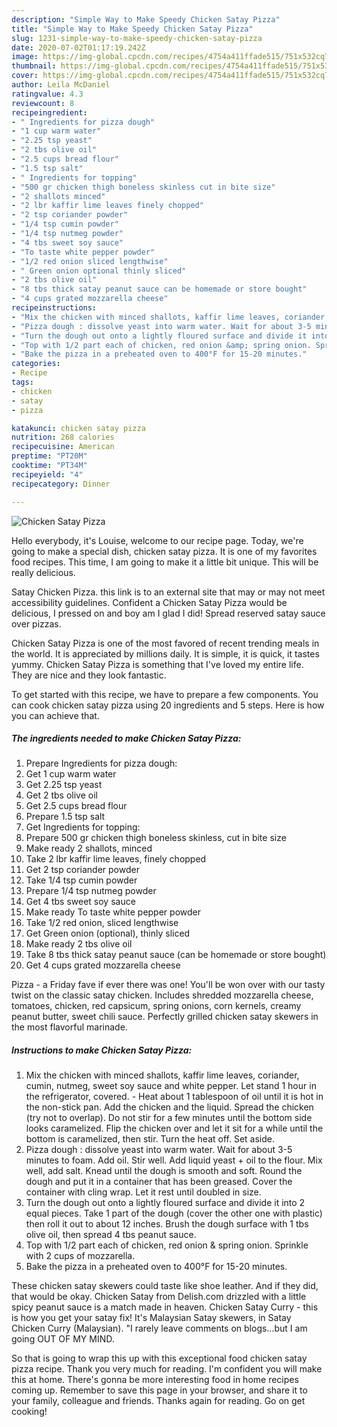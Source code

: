 ```yaml
---
description: "Simple Way to Make Speedy Chicken Satay Pizza"
title: "Simple Way to Make Speedy Chicken Satay Pizza"
slug: 1231-simple-way-to-make-speedy-chicken-satay-pizza
date: 2020-07-02T01:17:19.242Z
image: https://img-global.cpcdn.com/recipes/4754a411ffade515/751x532cq70/chicken-satay-pizza-recipe-main-photo.jpg
thumbnail: https://img-global.cpcdn.com/recipes/4754a411ffade515/751x532cq70/chicken-satay-pizza-recipe-main-photo.jpg
cover: https://img-global.cpcdn.com/recipes/4754a411ffade515/751x532cq70/chicken-satay-pizza-recipe-main-photo.jpg
author: Leila McDaniel
ratingvalue: 4.3
reviewcount: 8
recipeingredient:
- " Ingredients for pizza dough"
- "1 cup warm water"
- "2.25 tsp yeast"
- "2 tbs olive oil"
- "2.5 cups bread flour"
- "1.5 tsp salt"
- " Ingredients for topping"
- "500 gr chicken thigh boneless skinless cut in bite size"
- "2 shallots minced"
- "2 lbr kaffir lime leaves finely chopped"
- "2 tsp coriander powder"
- "1/4 tsp cumin powder"
- "1/4 tsp nutmeg powder"
- "4 tbs sweet soy sauce"
- "To taste white pepper powder"
- "1/2 red onion sliced lengthwise"
- " Green onion optional thinly sliced"
- "2 tbs olive oil"
- "8 tbs thick satay peanut sauce can be homemade or store bought"
- "4 cups grated mozzarella cheese"
recipeinstructions:
- "Mix the chicken with minced shallots, kaffir lime leaves, coriander, cumin, nutmeg, sweet soy sauce and white pepper. Let stand 1 hour in the refrigerator, covered. Heat about 1 tablespoon of oil until it is hot in the non-stick pan. Add the chicken and the liquid. Spread the chicken (try not to overlap). Do not stir for a few minutes until the bottom side looks caramelized. Flip the chicken over and let it sit for a while until the bottom is caramelized, then stir. Turn the heat off. Set aside."
- "Pizza dough : dissolve yeast into warm water. Wait for about 3-5 minutes to foam. Add oil. Stir well. Add liquid yeast + oil to the flour. Mix well, add salt. Knead until the dough is smooth and soft. Round the dough and put it in a container that has been greased. Cover the container with cling wrap. Let it rest until doubled in size."
- "Turn the dough out onto a lightly floured surface and divide it into 2 equal pieces. Take 1 part of the dough (cover the other one with plastic) then roll it out to about 12 inches. Brush the dough surface with 1 tbs olive oil, then spread 4 tbs peanut sauce."
- "Top with 1/2 part each of chicken, red onion &amp; spring onion. Sprinkle with 2 cups of mozzarella."
- "Bake the pizza in a preheated oven to 400°F for 15-20 minutes."
categories:
- Recipe
tags:
- chicken
- satay
- pizza

katakunci: chicken satay pizza 
nutrition: 268 calories
recipecuisine: American
preptime: "PT20M"
cooktime: "PT34M"
recipeyield: "4"
recipecategory: Dinner

---
```



![Chicken Satay Pizza](https://img-global.cpcdn.com/recipes/4754a411ffade515/751x532cq70/chicken-satay-pizza-recipe-main-photo.jpg)

Hello everybody, it's Louise, welcome to our recipe page. Today, we're going to make a special dish, chicken satay pizza. It is one of my favorites food recipes. This time, I am going to make it a little bit unique. This will be really delicious.

Satay Chicken Pizza. this link is to an external site that may or may not meet accessibility guidelines. Confident a Chicken Satay Pizza would be delicious, I pressed on and boy am I glad I did! Spread reserved satay sauce over pizzas.

Chicken Satay Pizza is one of the most favored of recent trending meals in the world. It is appreciated by millions daily. It is simple, it is quick, it tastes yummy. Chicken Satay Pizza is something that I've loved my entire life. They are nice and they look fantastic.


To get started with this recipe, we have to prepare a few components. You can cook chicken satay pizza using 20 ingredients and 5 steps. Here is how you can achieve that.

<!--inarticleads1-->

##### The ingredients needed to make Chicken Satay Pizza:

1. Prepare  Ingredients for pizza dough:
1. Get 1 cup warm water
1. Get 2.25 tsp yeast
1. Get 2 tbs olive oil
1. Get 2.5 cups bread flour
1. Prepare 1.5 tsp salt
1. Get  Ingredients for topping:
1. Prepare 500 gr chicken thigh boneless skinless, cut in bite size
1. Make ready 2 shallots, minced
1. Take 2 lbr kaffir lime leaves, finely chopped
1. Get 2 tsp coriander powder
1. Take 1/4 tsp cumin powder
1. Prepare 1/4 tsp nutmeg powder
1. Get 4 tbs sweet soy sauce
1. Make ready To taste white pepper powder
1. Take 1/2 red onion, sliced ​​lengthwise
1. Get  Green onion (optional), thinly sliced
1. Make ready 2 tbs olive oil
1. Take 8 tbs thick satay peanut sauce (can be homemade or store bought)
1. Get 4 cups grated mozzarella cheese


Pizza - a Friday fave if ever there was one! You&#39;ll be won over with our tasty twist on the classic satay chicken. Includes shredded mozzarella cheese, tomatoes, chicken, red capsicum, spring onions, corn kernels, creamy peanut butter, sweet chili sauce. Perfectly grilled chicken satay skewers in the most flavorful marinade. 

<!--inarticleads2-->

##### Instructions to make Chicken Satay Pizza:

1. Mix the chicken with minced shallots, kaffir lime leaves, coriander, cumin, nutmeg, sweet soy sauce and white pepper. Let stand 1 hour in the refrigerator, covered. - Heat about 1 tablespoon of oil until it is hot in the non-stick pan. Add the chicken and the liquid. Spread the chicken (try not to overlap). Do not stir for a few minutes until the bottom side looks caramelized. Flip the chicken over and let it sit for a while until the bottom is caramelized, then stir. Turn the heat off. Set aside.
1. Pizza dough : dissolve yeast into warm water. Wait for about 3-5 minutes to foam. Add oil. Stir well. Add liquid yeast + oil to the flour. Mix well, add salt. Knead until the dough is smooth and soft. Round the dough and put it in a container that has been greased. Cover the container with cling wrap. Let it rest until doubled in size.
1. Turn the dough out onto a lightly floured surface and divide it into 2 equal pieces. Take 1 part of the dough (cover the other one with plastic) then roll it out to about 12 inches. Brush the dough surface with 1 tbs olive oil, then spread 4 tbs peanut sauce.
1. Top with 1/2 part each of chicken, red onion &amp; spring onion. Sprinkle with 2 cups of mozzarella.
1. Bake the pizza in a preheated oven to 400°F for 15-20 minutes.


These chicken satay skewers could taste like shoe leather. And if they did, that would be okay. Chicken Satay from Delish.com drizzled with a little spicy peanut sauce is a match made in heaven. Chicken Satay Curry - this is how you get your satay fix! It&#39;s Malaysian Satay skewers, in Satay Chicken Curry (Malaysian). &#34;I rarely leave comments on blogs…but I am going OUT OF MY MIND. 

So that is going to wrap this up with this exceptional food chicken satay pizza recipe. Thank you very much for reading. I'm confident you will make this at home. There's gonna be more interesting food in home recipes coming up. Remember to save this page in your browser, and share it to your family, colleague and friends. Thanks again for reading. Go on get cooking!
